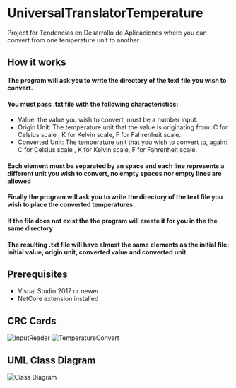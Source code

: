 # UniversalTranslatorTemperature
Project for Tendencias en Desarrollo de Aplicaciones where you can convert from one temperature unit to another.

## How it works

#### The program will ask you to write the directory of the text file you wish to convert.
#### You must pass .txt file with the following characteristics: 
* Value: the value you wish to convert, must be a number input.
* Origin Unit: The temperature unit that the value is originating from: C for Celsius scale , K for Kelvin scale, F for Fahrenheit scale.
* Converted Unit: The temperature unit that you wish to convert to, again: C for Celsius scale , K for Kelvin scale, F for Fahrenheit scale.

#### Each element must be separated by an space and each line represents a different unit you wish to convert, no empty spaces nor empty lines are allowed
#### Finally the program will ask you to write the directory of the text file you wish to place the converted temperatures.
#### If the file does not exist the the program will create it for you in the the same directory
#### The resulting .txt file will have almost the same elements as the initial file: initial value, origin unit, converted value and converted unit.

## Prerequisites

* Visual Studio 2017 or newer
* NetCore extension installed

## CRC Cards
![InputReader](https://github.com/Xaroz/UniversalTranslatorTemperature/blob/master/InputReader.jpg "InputReader CRC")
![TemperatureConvert](https://github.com/Xaroz/UniversalTranslatorTemperature/blob/master/TemperatureConvertCRC.jpg "TemperatureConvert CRC")

## UML Class Diagram
![Class Diagram](https://github.com/Xaroz/UniversalTranslatorTemperature/blob/master/ClassDiagram.jpg "Class Diagram")
